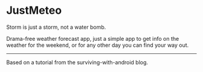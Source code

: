 JustMeteo
=========

Storm is just a storm, not a water bomb.

Drama-free weather forecast app, just a simple app to get info 
on the weather for the weekend, or for any other day you can find your way out.


----------------------------------------------------------------------------
Based on a tutorial from the surviving-with-android blog.
